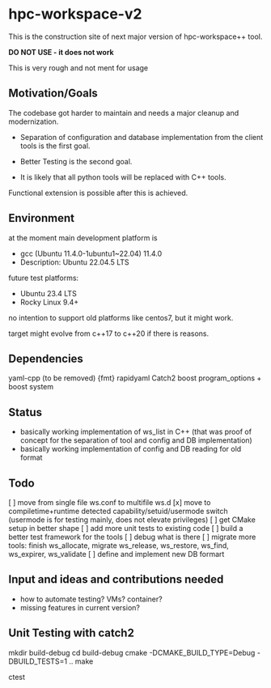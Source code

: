 # hpc-workspace-v2

This is the construction site of next major version of hpc-workspace++ tool.

**DO NOT USE - it does not work**

This is very rough and not ment for usage

## Motivation/Goals

The codebase got harder to maintain and needs a major cleanup and modernization.

- Separation of configuration and database implementation from the client tools
is the first goal.

- Better Testing is the second goal.

- It is likely that all python tools will be replaced with C++ tools.

Functional extension is possible after this is achieved.

## Environment

at the moment main development platform is

- gcc (Ubuntu 11.4.0-1ubuntu1~22.04) 11.4.0
- Description:    Ubuntu 22.04.5 LTS

future test platforms:

- Ubuntu 23.4 LTS
- Rocky Linux 9.4+

no intention to support old platforms like centos7, but it might work.

target might evolve from c++17 to c++20 if there is reasons.

## Dependencies

yaml-cpp (to be removed)
{fmt} 
rapidyaml
Catch2
boost program_options + boost system

## Status

- basically working implementation of ws_list in C++ (that was proof of concept for the separation of tool and config and DB implementation)
- basically working implementation of config and DB reading for old format
 
## Todo

[ ] move from single file ws.conf to multifile ws.d
[x] move to compiletime+runtime detected capability/setuid/usermode switch (usermode is for testing mainly, does not elevate privileges)
[ ] get CMake setup in better shape
[ ] add more unit tests to existing code
[ ] build a better test framework for the tools
[ ] debug what is there
[ ] migrate more tools: finish ws_allocate, migrate ws_release, ws_restore, ws_find, ws_expirer, ws_validate
[ ] define and implement new DB formart

## Input and ideas and contributions needed

- how to automate testing? VMs? container?
- missing features in current version?

## Unit Testing with catch2

mkdir build-debug
cd build-debug
cmake -DCMAKE_BUILD_TYPE=Debug -DBUILD_TESTS=1 ..
make 

ctest

